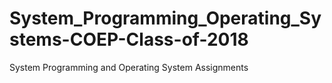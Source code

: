 # System_Programming_Operating_Systems-COEP-Class-of-2018
System Programming and Operating System Assignments
